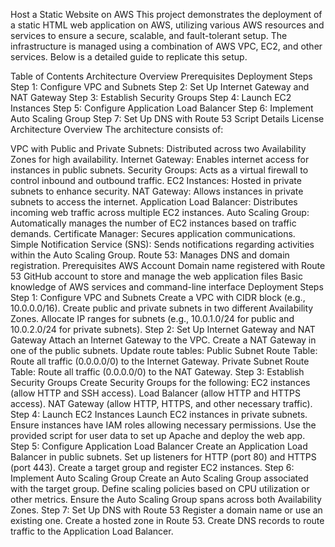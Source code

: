 Host a Static Website on AWS
This project demonstrates the deployment of a static HTML web application on AWS, utilizing various AWS resources and services to ensure a secure, scalable, and fault-tolerant setup. The infrastructure is managed using a combination of AWS VPC, EC2, and other services. Below is a detailed guide to replicate this setup.

Table of Contents
Architecture Overview
Prerequisites
Deployment Steps
Step 1: Configure VPC and Subnets
Step 2: Set Up Internet Gateway and NAT Gateway
Step 3: Establish Security Groups
Step 4: Launch EC2 Instances
Step 5: Configure Application Load Balancer
Step 6: Implement Auto Scaling Group
Step 7: Set Up DNS with Route 53
Script Details
License
Architecture Overview
The architecture consists of:

VPC with Public and Private Subnets: Distributed across two Availability Zones for high availability.
Internet Gateway: Enables internet access for instances in public subnets.
Security Groups: Acts as a virtual firewall to control inbound and outbound traffic.
EC2 Instances: Hosted in private subnets to enhance security.
NAT Gateway: Allows instances in private subnets to access the internet.
Application Load Balancer: Distributes incoming web traffic across multiple EC2 instances.
Auto Scaling Group: Automatically manages the number of EC2 instances based on traffic demands.
Certificate Manager: Secures application communications.
Simple Notification Service (SNS): Sends notifications regarding activities within the Auto Scaling Group.
Route 53: Manages DNS and domain registration.
Prerequisites
AWS Account
Domain name registered with Route 53
GitHub account to store and manage the web application files
Basic knowledge of AWS services and command-line interface
Deployment Steps
Step 1: Configure VPC and Subnets
Create a VPC with CIDR block (e.g., 10.0.0.0/16).
Create public and private subnets in two different Availability Zones.
Allocate IP ranges for subnets (e.g., 10.0.1.0/24 for public and 10.0.2.0/24 for private subnets).
Step 2: Set Up Internet Gateway and NAT Gateway
Attach an Internet Gateway to the VPC.
Create a NAT Gateway in one of the public subnets.
Update route tables:
Public Subnet Route Table: Route all traffic (0.0.0.0/0) to the Internet Gateway.
Private Subnet Route Table: Route all traffic (0.0.0.0/0) to the NAT Gateway.
Step 3: Establish Security Groups
Create Security Groups for the following:
EC2 instances (allow HTTP and SSH access).
Load Balancer (allow HTTP and HTTPS access).
NAT Gateway (allow HTTP, HTTPS, and other necessary traffic).
Step 4: Launch EC2 Instances
Launch EC2 instances in private subnets.
Ensure instances have IAM roles allowing necessary permissions.
Use the provided script for user data to set up Apache and deploy the web app.
Step 5: Configure Application Load Balancer
Create an Application Load Balancer in public subnets.
Set up listeners for HTTP (port 80) and HTTPS (port 443).
Create a target group and register EC2 instances.
Step 6: Implement Auto Scaling Group
Create an Auto Scaling Group associated with the target group.
Define scaling policies based on CPU utilization or other metrics.
Ensure the Auto Scaling Group spans across both Availability Zones.
Step 7: Set Up DNS with Route 53
Register a domain name or use an existing one.
Create a hosted zone in Route 53.
Create DNS records to route traffic to the Application Load Balancer.
